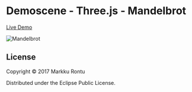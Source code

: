 # Demoscene - Three.js - Mandelbrot

[Live Demo](http://macroz.github.io/mandelbrot/)

![Mandelbrot](mandelbrot.png?raw=true)

## License

Copyright © 2017 Markku Rontu

Distributed under the Eclipse Public License.
